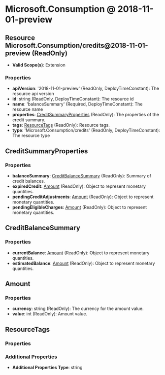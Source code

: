 # Microsoft.Consumption @ 2018-11-01-preview

## Resource Microsoft.Consumption/credits@2018-11-01-preview (ReadOnly)
* **Valid Scope(s)**: Extension
### Properties
* **apiVersion**: '2018-11-01-preview' (ReadOnly, DeployTimeConstant): The resource api version
* **id**: string (ReadOnly, DeployTimeConstant): The resource id
* **name**: 'balanceSummary' (Required, DeployTimeConstant): The resource name
* **properties**: [CreditSummaryProperties](#creditsummaryproperties) (ReadOnly): The properties of the credit summary.
* **tags**: [ResourceTags](#resourcetags) (ReadOnly): Resource tags.
* **type**: 'Microsoft.Consumption/credits' (ReadOnly, DeployTimeConstant): The resource type

## CreditSummaryProperties
### Properties
* **balanceSummary**: [CreditBalanceSummary](#creditbalancesummary) (ReadOnly): Summary of credit balances.
* **expiredCredit**: [Amount](#amount) (ReadOnly): Object to represent monetary quantities.
* **pendingCreditAdjustments**: [Amount](#amount) (ReadOnly): Object to represent monetary quantities.
* **pendingEligibleCharges**: [Amount](#amount) (ReadOnly): Object to represent monetary quantities.

## CreditBalanceSummary
### Properties
* **currentBalance**: [Amount](#amount) (ReadOnly): Object to represent monetary quantities.
* **estimatedBalance**: [Amount](#amount) (ReadOnly): Object to represent monetary quantities.

## Amount
### Properties
* **currency**: string (ReadOnly): The currency for the amount value.
* **value**: int (ReadOnly): Amount value.

## ResourceTags
### Properties
### Additional Properties
* **Additional Properties Type**: string

